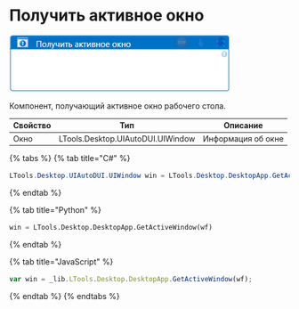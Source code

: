 # Получить активное окно

![](../../../resources/activities/basic/desktop/получить-активное-окно-fixed.png)

Компонент, получающий активное окно рабочего стола.


| Свойство      | Тип                             | Описание                                           |
| ------------- | ------------------------------- | -------------------------------------------------- |
| Окно          | LTools.Desktop.UIAutoDUI.UIWindow | Информация об окне                               |


{% tabs %}
{% tab title="C#" %}
```csharp
LTools.Desktop.UIAutoDUI.UIWindow win = LTools.Desktop.DesktopApp.GetActiveWindow(wf);
```
{% endtab %}

{% tab title="Python" %}
```python
win = LTools.Desktop.DesktopApp.GetActiveWindow(wf)
```
{% endtab %}

{% tab title="JavaScript" %}
```javascript
var win = _lib.LTools.Desktop.DesktopApp.GetActiveWindow(wf);
```
{% endtab %}
{% endtabs %}
